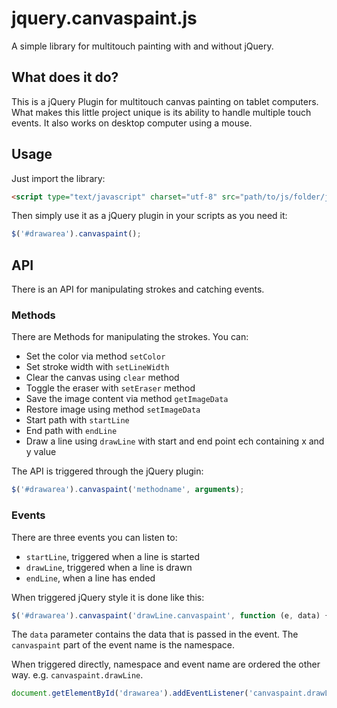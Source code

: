 # jquery.canvaspaint.js

A simple library for multitouch painting with and without jQuery.

## What does it do?

This is a jQuery Plugin for multitouch canvas painting on tablet computers. What makes this little project unique is its ability to handle multiple touch events. It also works on desktop computer using a mouse.

## Usage

Just import the library:

````html
<script type="text/javascript" charset="utf-8" src="path/to/js/folder/jquery.canvaspaint.js"></script>
````

Then simply use it as a jQuery plugin in your scripts as you need it:

````javascript
$('#drawarea').canvaspaint();
````

## API

There is an API for manipulating strokes and catching events.

### Methods

There are Methods for manipulating the strokes. You can:

- Set the color via method <code>setColor</code>
- Set stroke width with <code>setLineWidth</code>
- Clear the canvas using <code>clear</code> method
- Toggle the eraser with <code>setEraser</code> method
- Save the image content via method <code>getImageData</code>
- Restore image using method <code>setImageData</code>
- Start path with <code>startLine</code>
- End path with <code>endLine</code>
- Draw a line using <code>drawLine</code> with start and end point ech containing x and y value

The API is triggered through the jQuery plugin:

````javascript
$('#drawarea').canvaspaint('methodname', arguments);
````

### Events

There are three events you can listen to:

- <code>startLine</code>, triggered when a line is started
- <code>drawLine</code>, triggered when a line is drawn
- <code>endLine</code>, when a line has ended

When triggered jQuery style it is done like this:

````javascript
$('#drawarea').canvaspaint('drawLine.canvaspaint', function (e, data) {});
````

The <code>data</code> parameter contains the data that is passed in the event. The <code>canvaspaint</code> part of the event name is the namespace.

When triggered directly, namespace and event name are ordered the other way. e.g. <code>canvaspaint.drawLine</code>.

````javascript
document.getElementById('drawarea').addEventListener('canvaspaint.drawLine', function (e) {});
````

